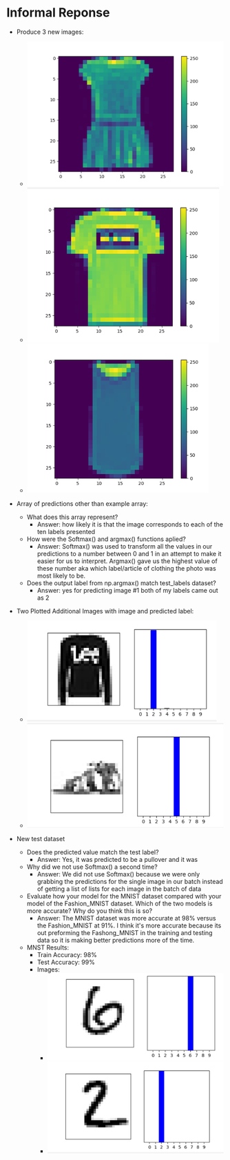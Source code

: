 # Informal Reponse 

- Produce 3 new images: 
    - ![](images/Capture.png)
    - ![](images/Capture1.png)
    - ![](images/Capture3.png)
    
- Array of predictions other than example array: 
    - What does this array represent? 
      - Answer: how likely it is that the image corresponds to each of the ten labels presented 
    - How were the Softmax() and argmax() functions aplied? 
      - Answer: Softmax() was used to transform all the values in our predictions to a number between 0 and 1 in an attempt to make it easier for us to interpret. Argmax() gave us the highest value of these number aka which label/article of clothing the photo was most likely to be. 
    - Does the output label from np.argmax() match test_labels dataset?
      - Answer: yes for predicting image #1 both of my labels came out as 2
- Two Plotted Additional Images with image and predicted label: 
  - ![](images/Capture4.png)
  - ![](images/Capture5.png)
- New test dataset 
    - Does the predicted value match the test label?
      - Answer: Yes, it was predicted to be a pullover and it was 
    - Why did we not use Softmax() a second time? 
      - Answer: We did not use Softmax() because we were only grabbing the predictions for the single image in our batch instead of getting a list of lists for each image in the batch of data
    - Evaluate how your model for the MNIST dataset compared with your model of the Fashion_MNIST dataset. Which of the two models is more accurate? Why do you think this is so?
        - Answer: The MNIST dataset was more accurate at 98% versus the Fashion_MNIST at 91%. I think it's more accurate because its out preforming the Fashong_MNIST in the training and testing data so it is making better predictions more of the time. 
    - MNST Results: 
        - Train Accuracy: 98%
        - Test Accuracy: 99%
        - Images: 
            - ![](images/bleh.PNG)
            - ![](images/bleh2.PNG)
